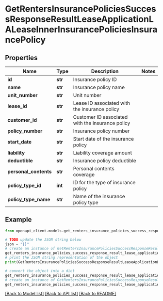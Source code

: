 # GetRentersInsurancePoliciesSuccessResponseResultLeaseApplicationLALeaseInnerInsurancePoliciesInsurancePolicy


## Properties

Name | Type | Description | Notes
------------ | ------------- | ------------- | -------------
**id** | **str** | Insurance policy ID | 
**name** | **str** | Insurance policy name | 
**unit_number** | **str** | Unit number | 
**lease_id** | **str** | Lease ID associated with the insurance policy | 
**customer_id** | **str** | Customer ID associated with the insurance policy | 
**policy_number** | **str** | Insurance policy number | 
**start_date** | **str** | Start date of the insurance policy | 
**liability** | **str** | Liability coverage amount | 
**deductible** | **str** | Insurance policy deductible | 
**personal_contents** | **str** | Personal contents coverage | 
**policy_type_id** | **int** | ID for the type of insurance policy | 
**policy_type_name** | **str** | Name of the insurance policy type | 

## Example

```python
from openapi_client.models.get_renters_insurance_policies_success_response_result_lease_application_la_lease_inner_insurance_policies_insurance_policy import GetRentersInsurancePoliciesSuccessResponseResultLeaseApplicationLALeaseInnerInsurancePoliciesInsurancePolicy

# TODO update the JSON string below
json = "{}"
# create an instance of GetRentersInsurancePoliciesSuccessResponseResultLeaseApplicationLALeaseInnerInsurancePoliciesInsurancePolicy from a JSON string
get_renters_insurance_policies_success_response_result_lease_application_la_lease_inner_insurance_policies_insurance_policy_instance = GetRentersInsurancePoliciesSuccessResponseResultLeaseApplicationLALeaseInnerInsurancePoliciesInsurancePolicy.from_json(json)
# print the JSON string representation of the object
print(GetRentersInsurancePoliciesSuccessResponseResultLeaseApplicationLALeaseInnerInsurancePoliciesInsurancePolicy.to_json())

# convert the object into a dict
get_renters_insurance_policies_success_response_result_lease_application_la_lease_inner_insurance_policies_insurance_policy_dict = get_renters_insurance_policies_success_response_result_lease_application_la_lease_inner_insurance_policies_insurance_policy_instance.to_dict()
# create an instance of GetRentersInsurancePoliciesSuccessResponseResultLeaseApplicationLALeaseInnerInsurancePoliciesInsurancePolicy from a dict
get_renters_insurance_policies_success_response_result_lease_application_la_lease_inner_insurance_policies_insurance_policy_from_dict = GetRentersInsurancePoliciesSuccessResponseResultLeaseApplicationLALeaseInnerInsurancePoliciesInsurancePolicy.from_dict(get_renters_insurance_policies_success_response_result_lease_application_la_lease_inner_insurance_policies_insurance_policy_dict)
```
[[Back to Model list]](../README.md#documentation-for-models) [[Back to API list]](../README.md#documentation-for-api-endpoints) [[Back to README]](../README.md)


